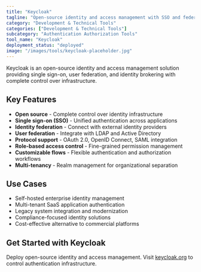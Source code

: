 ```yaml
---
title: "Keycloak"
tagline: "Open-source identity and access management with SSO and federation"
category: "Development & Technical Tools"
categories: ["Development & Technical Tools"]
subcategory: "Authentication Authorization Tools"
tool_name: "Keycloak"
deployment_status: "deployed"
image: "/images/tools/keycloak-placeholder.jpg"
---
```

Keycloak is an open-source identity and access management solution providing single sign-on, user federation, and identity brokering with complete control over infrastructure.

## Key Features

- **Open source** - Complete control over identity infrastructure
- **Single sign-on (SSO)** - Unified authentication across applications
- **Identity federation** - Connect with external identity providers
- **User federation** - Integrate with LDAP and Active Directory
- **Protocol support** - OAuth 2.0, OpenID Connect, SAML integration
- **Role-based access control** - Fine-grained permission management
- **Customizable flows** - Flexible authentication and authorization workflows
- **Multi-tenancy** - Realm management for organizational separation

## Use Cases

- Self-hosted enterprise identity management
- Multi-tenant SaaS application authentication
- Legacy system integration and modernization
- Compliance-focused identity solutions
- Cost-effective alternative to commercial platforms

## Get Started with Keycloak

Deploy open-source identity and access management. Visit [keycloak.org](https://www.keycloak.org) to control authentication infrastructure.